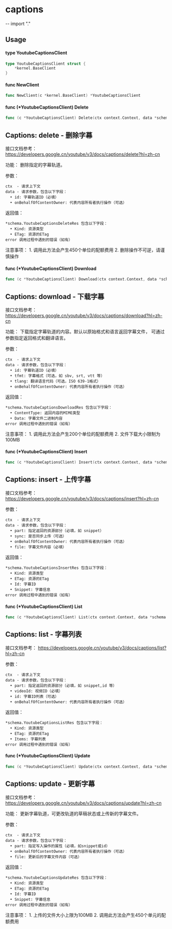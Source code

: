 # captions
--
    import "."


## Usage

#### type YoutubeCaptionsClient

```go
type YoutubeCaptionsClient struct {
	*kernel.BaseClient
}
```


#### func  NewClient

```go
func NewClient(c *kernel.BaseClient) *YoutubeCaptionsClient
```

#### func (*YoutubeCaptionsClient) Delete

```go
func (c *YoutubeCaptionsClient) Delete(ctx context.Context, data *schema.YoutubeCaptionsDeleteReq) (*schema.YoutubeCaptionsDeleteRes, error)
```
## Captions: delete - 删除字幕

接口文档参考： https://developers.google.cn/youtube/v3/docs/captions/delete?hl=zh-cn

功能： 删除指定的字幕轨道。

参数：

    ctx  - 请求上下文
    data - 请求参数，包含以下字段：
      • id: 字幕轨道ID（必填）
      • onBehalfOfContentOwner: 代表内容所有者执行操作（可选）

返回值：

    *schema.YoutubeCaptionsDeleteRes 包含以下字段：
      • Kind: 资源类型
      • ETag: 资源的ETag
    error 调用过程中遇到的错误（如有）

注意事项： 1. 调用此方法会产生450个单位的配额费用 2. 删除操作不可逆，请谨慎操作

#### func (*YoutubeCaptionsClient) Download

```go
func (c *YoutubeCaptionsClient) Download(ctx context.Context, data *schema.YoutubeCaptionsDownloadReq) (*schema.YoutubeCaptionsDownloadRes, error)
```
## Captions: download - 下载字幕

接口文档参考： https://developers.google.cn/youtube/v3/docs/captions/download?hl=zh-cn

功能： 下载指定字幕轨道的内容。默认以原始格式和语言返回字幕文件， 可通过参数指定返回格式和翻译语言。

参数：

    ctx  - 请求上下文
    data - 请求参数，包含以下字段：
      • id: 字幕轨道ID（必填）
      • tfmt: 字幕格式（可选，如 sbv, srt, vtt 等）
      • tlang: 翻译语言代码（可选，ISO 639-1格式）
      • onBehalfOfContentOwner: 代表内容所有者执行操作（可选）

返回值：

    *schema.YoutubeCaptionsDownloadRes 包含以下字段：
      • ContentType: 返回内容的MIME类型
      • Data: 字幕文件二进制内容
    error 调用过程中遇到的错误（如有）

注意事项： 1. 调用此方法会产生200个单位的配额费用 2. 文件下载大小限制为100MB

#### func (*YoutubeCaptionsClient) Insert

```go
func (c *YoutubeCaptionsClient) Insert(ctx context.Context, data *schema.YoutubeCaptionsInsertReq) (*schema.YoutubeCaptionsInsertRes, error)
```
## Captions: insert - 上传字幕

接口文档参考： https://developers.google.cn/youtube/v3/docs/captions/insert?hl=zh-cn

参数：

    ctx  - 请求上下文
    data - 请求参数，包含以下字段：
      • part: 指定返回的资源部分（必填，如 snippet）
      • sync: 是否同步上传（可选）
      • onBehalfOfContentOwner: 代表内容所有者执行操作（可选）
      • file: 字幕文件内容（必填）

返回值：

    *schema.YoutubeCaptionsInsertRes 包含以下字段：
      • Kind: 资源类型
      • ETag: 资源的ETag
      • Id: 字幕ID
      • Snippet: 字幕信息
    error 调用过程中遇到的错误（如有）

#### func (*YoutubeCaptionsClient) List

```go
func (c *YoutubeCaptionsClient) List(ctx context.Context, data *schema.YoutubeCaptionsListReq) (*schema.YoutubeCaptionsListRes, error)
```
## Captions: list - 字幕列表

接口文档参考： https://developers.google.cn/youtube/v3/docs/captions/list?hl=zh-cn

参数：

    ctx  - 请求上下文
    data - 请求参数，包含以下字段：
      • part: 指定返回的资源部分（必填，如 snippet,id 等）
      • videoId: 视频ID（必填）
      • id: 字幕ID列表（可选）
      • onBehalfOfContentOwner: 代表内容所有者执行操作（可选）

返回值：

    *schema.YoutubeCaptionsListRes 包含以下字段：
      • Kind: 资源类型
      • ETag: 资源的ETag
      • Items: 字幕列表
    error 调用过程中遇到的错误（如有）

#### func (*YoutubeCaptionsClient) Update

```go
func (c *YoutubeCaptionsClient) Update(ctx context.Context, data *schema.YoutubeCaptionsUpdateReq) (*schema.YoutubeCaptionsUpdateRes, error)
```
## Captions: update - 更新字幕

接口文档参考： https://developers.google.cn/youtube/v3/docs/captions/update?hl=zh-cn

功能： 更新字幕轨道，可更改轨道的草稿状态或上传新的字幕文件。

参数：

    ctx  - 请求上下文
    data - 请求参数，包含以下字段：
      • part: 指定写入操作的属性（必填，如snippet或id）
      • onBehalfOfContentOwner: 代表内容所有者执行操作（可选）
      • file: 更新后的字幕文件内容（可选）

返回值：

    *schema.YoutubeCaptionsUpdateRes 包含以下字段：
      • Kind: 资源类型
      • ETag: 资源的ETag
      • Id: 字幕ID
      • Snippet: 字幕信息
    error 调用过程中遇到的错误（如有）

注意事项： 1. 上传的文件大小上限为100MB 2. 调用此方法会产生450个单元的配额费用
